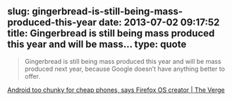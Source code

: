 slug: gingerbread-is-still-being-mass-produced-this-year
date: 2013-07-02 09:17:52
title: Gingerbread is still being mass produced this year and will be mass...
type: quote
---

> Gingerbread is still being mass produced this year and will be mass produced next year, because Google doesn’t have anything better to offer.

[Android too chunky for cheap phones, says Firefox OS creator | The Verge](http://www.theverge.com/2013/7/1/4484052/mozilla-cto-says-android-is-too-bloated-for-mass-market-phones)
